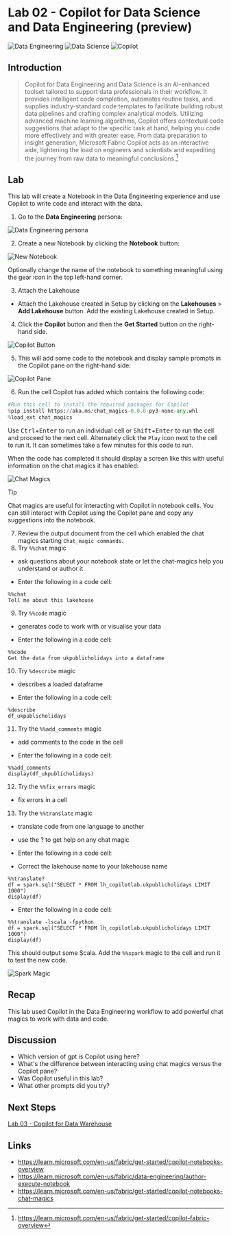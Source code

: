 # Lab 02 - Copilot for Data Science and Data Engineering (preview)

![Data Engineering](/images/dataengineering.svg)
![Data Science](/images/datascience.svg)
![Copilot](/images/copilot.svg)

## Introduction
> Copilot for Data Engineering and Data Science is an AI-enhanced toolset tailored to support data professionals in their workflow. It provides intelligent code completion, automates routine tasks, and supplies industry-standard code templates to facilitate building robust data pipelines and crafting complex analytical models. Utilizing advanced machine learning algorithms, Copilot offers contextual code suggestions that adapt to the specific task at hand, helping you code more effectively and with greater ease. From data preparation to insight generation, Microsoft Fabric Copilot acts as an interactive aide, lightening the load on engineers and scientists and expediting the journey from raw data to meaningful conclusions.[^1]

## Lab
This lab will create a Notebook in the Data Engineering experience and use Copilot to write code and interact with the data.

1. Go to the **Data Engineering** persona:

![Data Engineering persona](/labs/lab02/images/dataengineeringpersona.png)

2. Create a new Notebook by clicking the **Notebook** button:

![New Notebook](/labs/lab02/images/newnotebook.png)

Optionally change the name of the notebook to something meaningful using the gear icon in the top left-hand corner.

3. Attach the Lakehouse
- Attach the Lakehouse created in Setup by clicking on the **Lakehouses** > **Add Lakehouse** button.  Add the existing Lakehouse created in Setup.

4. Click the **Copilot** button and then the **Get Started** button on the right-hand side.

![Copilot Button](/labs/lab02/images/copilotbutton.png)

5. This will add some code to the notebook and display sample prompts in the Copilot pane on the right-hand side:

![Copilot Pane](/labs/lab02/images/copilotpane.png)

6. Run the cell Copilot has added which contains the following code:

```Python
#Run this cell to install the required packages for Copilot
%pip install https://aka.ms/chat_magics-0.0.0-py3-none-any.whl
%load_ext chat_magics
```

Use <kbd>Ctrl</kbd>+<kbd>Enter</kbd> to run an individual cell or <kbd>Shift</kbd>+<kbd>Enter</kbd> to run the cell and proceed to the next cell.  Alternately click the `Play` icon next to the cell to run it.  It can sometimes take a few minutes for this code to run.

When the code has completed it should display a screen like this with useful information on the chat magics it has enabled:

![Chat Magics](/labs/lab02/images/chatmagics.png)

> [!TIP]
> Chat magics are useful for interacting with Copilot in notebook cells.  You can still interact with Copilot using the Copilot pane and copy any suggestions into the notebook.

7. Review the output document from the cell which enabled the chat magics starting `Chat_magic commands`.
8. Try `%%chat` magic
- ask questions about your notebook state or let the chat-magics 
help you understand or author it  

- Enter the following in a code cell:
```
%%chat
Tell me about this lakehouse
```

9. Try `%%code` magic
- generates code to work with or visualise your data

- Enter the following in a code cell:
```
%%code
Get the data from ukpublicholidays into a dataframe
```

10. Try `%describe` magic
- describes a loaded dataframe

- Enter the following in a code cell:
```
%describe
df_ukpublicholidays
```

11. Try the `%%add_comments` magic
- add comments to the code in the cell

- Enter the following in a code cell:

```
%%add_comments
display(df_ukpublicholidays)
```

12. Try the `%%fix_errors` magic
- fix errors in a cell
13. Try the `%%translate` magic
- translate code from one language to another
- use the ? to get help on any chat magic

- Enter the following in a code cell:
- Correct the lakehouse name to your lakehouse name

```
%%translate?
df = spark.sql("SELECT * FROM lh_copilotlab.ukpublicholidays LIMIT 1000")
display(df)
```

- Enter the following in a code cell:
```
%%translate -lscala -fpython
df = spark.sql("SELECT * FROM lh_copilotlab.ukpublicholidays LIMIT 1000")
display(df)
```
This should output some Scala.  Add the `%%spark` magic to the cell and run it to test the new code.

![Spark Magic](/labs/lab02/images/sparkmagic.png)


## Recap
This lab used Copilot in the Data Engineering workflow to add powerful chat magics to work with data and code.

## Discussion
- Which version of gpt is Copilot using here?
- What's the difference between interacting using chat magics versus the Copilot pane?
- Was Copilot useful in this lab?
- What other prompts did you try?

## Next Steps
[Lab 03 - Copilot for Data Warehouse](/labs/lab03/lab03.md)

## Links
- https://learn.microsoft.com/en-us/fabric/get-started/copilot-notebooks-overview
- https://learn.microsoft.com/en-us/fabric/data-engineering/author-execute-notebook
- https://learn.microsoft.com/en-us/fabric/get-started/copilot-notebooks-chat-magics

[^1]: https://learn.microsoft.com/en-us/fabric/get-started/copilot-fabric-overview